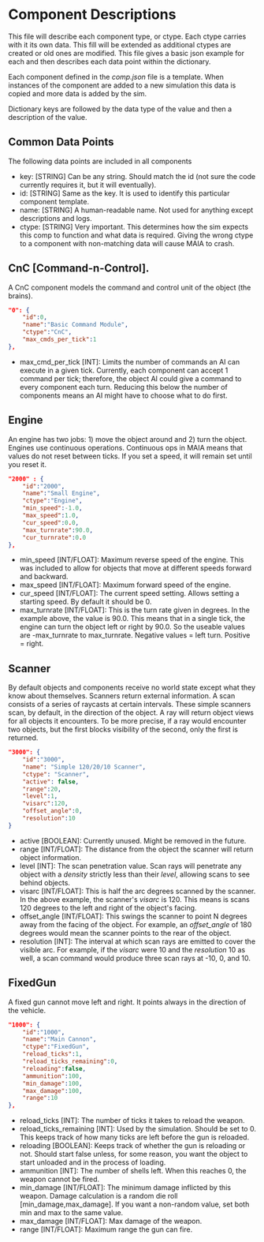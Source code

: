 # Component Descriptions

This file will describe each component type, or ctype. Each ctype carries with it its own data. This fill will be extended as additional ctypes are created or old ones are modified. This file gives a basic json example for each and then describes each data point within the dictionary.

Each component defined in the *comp.json* file is a template. When instances of the component are added to a new simulation this data is copied and more data is added by the sim.

Dictionary keys are followed by the data type of the value and then a description of the value.

## Common Data Points
The following data points are included in all components

* key: [STRING] Can be any string. Should match the id (not sure the code currently requires it, but it will eventually).
* id: [STRING] Same as the key. It is used to identify this particular component template.
* name: [STRING] A human-readable name. Not used for anything except descriptions and logs.
* ctype: [STRING] Very important. This determines how the sim expects this comp to function and what data is required. Giving the wrong ctype to a component with non-matching data will cause MAIA to crash.

## CnC [Command-n-Control]. 
A CnC component models the command and control unit of the object (the brains).

```json
"0": {
    "id":0,
    "name":"Basic Command Module",
    "ctype":"CnC",
    "max_cmds_per_tick":1
},
```
* max_cmd_per_tick [INT]: Limits the number of commands an AI can execute in a given tick. Currently, each component can accept 1 command per tick; therefore, the object AI could give a command to every component each turn. Reducing this below the number of components means an AI might have to choose what to do first.

## Engine
An engine has two jobs: 1) move the object around and 2) turn the object. Engines use continuous operations. Continuous ops in MAIA means that values do not reset between ticks. If you set a speed, it will remain set until you reset it.

```json
"2000" : {
    "id":"2000",
    "name":"Small Engine",
    "ctype":"Engine",
    "min_speed":-1.0,
    "max_speed":1.0,
    "cur_speed":0.0,
    "max_turnrate":90.0,
    "cur_turnrate":0.0
},
```
* min_speed [INT/FLOAT]: Maximum reverse speed of the engine. This was included to allow for objects that move at different speeds forward and backward.
* max_speed [INT/FLOAT]: Maximum forward speed of the engine.
* cur_speed [INT/FLOAT]: The current speed setting. Allows setting a starting speed. By default it should be 0.
* max_turnrate [INT/FLOAT]: This is the turn rate given in degrees. In the example above, the value is 90.0. This means that in a single tick, the engine can turn the object left or right by 90.0. So the useable values are -max_turnrate to max_turnrate. Negative values = left turn. Positive = right.

## Scanner
By default objects and components receive no world state except what they know about themselves. Scanners return external information. A scan consists of a series of raycasts at certain intervals. These simple scanners scan, by default, in the direction of the object. A ray will return object views for all objects it encounters. To be more precise, if a ray would encounter two objects, but the first blocks visibility of the second, only the first is returned.

```json
"3000": {
    "id":"3000",
    "name": "Simple 120/20/10 Scanner",
    "ctype": "Scanner",
    "active": false,
    "range":20,
    "level":1,
    "visarc":120,
    "offset_angle":0,
    "resolution":10
}
```
* active [BOOLEAN]: Currently unused. Might be removed in the future.
* range [INT/FLOAT]: The distance from the object the scanner will return object information.
* level [INT]: The scan penetration value. Scan rays will penetrate any object with a *density* strictly less than their *level*, allowing scans to see behind objects.
* visarc [INT/FLOAT]: This is half the arc degrees scanned by the scanner. In the above example, the scanner's *visarc* is 120. This means is scans 120 degrees to the left and right of the object's facing.
* offset_angle [INT/FLOAT]: This swings the scanner to point N degrees away from the facing of the object. For example, an *offset_angle* of 180 degrees would mean the scanner points to the rear of the object.
* resolution [INT]: The interval at which scan rays are emitted to cover the visible arc. For example, if the *visarc* were 10 and the *resolution* 10 as well, a scan command would produce three scan rays at -10, 0, and 10.

## FixedGun
A fixed gun cannot move left and right. It points always in the direction of the vehicle.

```json
"1000": {
    "id":"1000",
    "name":"Main Cannon",
    "ctype":"FixedGun",
    "reload_ticks":1,
    "reload_ticks_remaining":0,
    "reloading":false,
    "ammunition":100,
    "min_damage":100,
    "max_damage":100,
    "range":10
},
```
* reload_ticks [INT]: The number of ticks it takes to reload the weapon.
* reload_ticks_remaining [INT]: Used by the simulation. Should be set to 0. This keeps track of how many ticks are left before the gun is reloaded.
* reloading [BOOLEAN]: Keeps track of whether the gun is reloading or not. Should start false unless, for some reason, you want the object to start unloaded and in the process of loading.
* ammunition [INT]: The number of shells left. When this reaches 0, the weapon cannot be fired.
* min_damage [INT/FLOAT]: The minimum damage inflicted by this weapon. Damage calculation is a random die roll [min_damage,max_damage]. If you want a non-random value, set both min and max to the same value.
* max_damage [INT/FLOAT]: Max damage of the weapon.
* range [INT/FLOAT]: Maximum range the gun can fire.